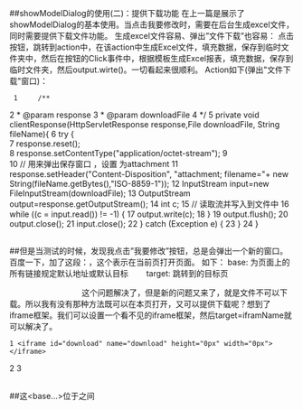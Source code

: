 ##showModelDialog的使用(二)：提供下载功能 在上一篇是展示了showModelDialog的基本使用。当点击我要修改时，需要在后台生成excel文件，同时需要提供下载文件功能。 生成excel文件容易、弹出”文件下载”也容易： 点击按钮，跳转到action中，在该action中生成Excel文件，填充数据，保存到临时文件夹中，然后在按钮的Click事件中，根据模板生成Excel报表，填充数据，保存到临时文件夹，然后output.wirte()。一切看起来很顺利。Action如下(弹出"文件下载"窗口)：	 1     /** 2      * @param response 3      * @param downloadFile 4      */ 5     private void clientResponse(HttpServletResponse response,File downloadFile, String fileName){ 6         try {   7              response.reset();   8              response.setContentType("application/octet-stream"); 9              10             // 用来弹出保存窗口 ，设置 为attachment11             response.setHeader("Content-Disposition", "attachment; filename="+ new String(fileName.getBytes(),"ISO-8859-1"));12             InputStream  input=new FileInputStream(downloadFile);13             OutputStream output=response.getOutputStream();14             int c;15             // 读取流并写入到文件中16             while ((c = input.read()) != -1) {17               output.write(c);18             	}19             output.flush();20             output.close();21             input.close();22         	} catch (Exception e) {23         	}24     	}

##
##但是当测试的时候，发现我点击”我要修改”按钮，总是会弹出一个新的窗口。百度一下，加了这段：<base target="_self">，这个表示在当前页打开页面。 如下：base: 为页面上的所有链接规定默认地址或默认目标 　　target: 跳转到的目标页<base target=_blank><!-- 在空白页打开 --> 　　<base target=_parent> <!-- 在当前页的上一页(父类)打开 --> 　　<base target=_search> <!-- 在浏览器地址栏打开--> 　　<base target=_self> <!-- 在当前页打开--> 　　<base target=_top> <!-- 在最初(首页)页打开 --> 这个问题解决了，但是新的问题又来了，就是文件不可以下载。所以我有没有那种方法既可以在本页打开，又可以提供下载呢？想到了iframe框架。我们可以设置一个看不见的iframe框架，然后target=iframName就可以解决了。	1 <iframe id="download" name="download" height="0px" width="0px"></iframe>2 3 <base target="download">

##
##这<base...>位于<head></head>之间